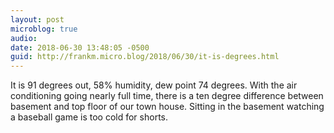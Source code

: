```yaml
---
layout: post
microblog: true
audio: 
date: 2018-06-30 13:48:05 -0500
guid: http://frankm.micro.blog/2018/06/30/it-is-degrees.html
---
```

It is 91 degrees out, 58% humidity, dew point 74 degrees. With the air conditioning going nearly full time, there is a ten degree difference between basement and top floor of our town house. Sitting in the basement watching a baseball game is too cold for shorts. 

